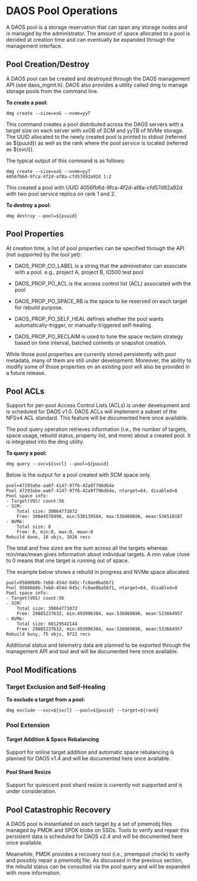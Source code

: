 # DAOS Pool Operations

A DAOS pool is a storage reservation that can span any storage nodes and
is managed by the administrator. The amount of space allocated to a pool
is decided at creation time and can eventually be expanded through the
management interface.

## Pool Creation/Destroy

A DAOS pool can be created and destroyed through the DAOS management API
(see daos_mgmt.h). DAOS also provides a utility called dmg to manage
storage pools from the command line.

**To create a pool:**
```
dmg create --size=xxG --nvme=yyT
```

This command creates a pool distributed across the DAOS servers with a
target size on each server with xxGB of SCM and yyTB of NVMe storage.
The UUID allocated to the newly created pool is printed to stdout
(referred as ${puuid}) as well as the rank where the pool service is
located (referred as ${svcl}).

The typical output of this command is as follows:

```
dmg create --size=xxG --nvme=yyT
4056fb6d-9fca-4f2d-af8a-cfd57d92a92d 1:2
```

This created a pool with UUID 4056fb6d-9fca-4f2d-af8a-cfd57d92a92d with
two pool service replica on rank 1 and 2.

**To destroy a pool:**

```
dmg destroy --pool=${puuid}
```

## Pool Properties

At creation time, a list of pool properties can be specified through the
API (not supported by the tool yet):

-   DAOS_PROP_CO_LABEL is a string that the administrator can
    associate with a pool. e.g., project A, project B, IO500 test
    pool

-   DAOS_PROP_PO_ACL is the access control list (ACL) associated with
    the pool

-   DAOS_PROP_PO_SPACE_RB is the space to be reserved on each target
    for rebuild purpose.

-   DAOS_PROP_PO_SELF_HEAL defines whether the pool wants
    automatically-trigger, or manually-triggered self-healing.

-   DAOS_PROP_PO_RECLAIM is used to tune the space reclaim strategy
    based on time interval, batched commits or snapshot creation.

While those pool properties are currently stored persistently with pool
metadata, many of them are still under development. Moreover, the
ability to modify some of those properties on an existing pool will also
be provided in a future release.

## Pool ACLs

Support for per-pool Access Control Lists (ACLs) is under development
and is scheduled for DAOS v1.0. DAOS ACLs will implement a subset of the
NFSv4 ACL standard. This feature will be documented here once available.

The pool query operation retrieves information (i.e., the number of targets,
space usage, rebuild status, property list, and more) about a created pool. It
is integrated into the dmg utility.

**To query a pool:**

```
dmg query --svc=${svcl} --pool=${puuid}
```

Below is the output for a pool created with SCM space only.

    pool=47293abe-aa6f-4147-97f6-42a9f796d64a
    Pool 47293abe-aa6f-4147-97f6-42a9f796d64a, ntarget=64, disabled=8
    Pool space info:
    - Target(VOS) count:56
    - SCM:
        Total size: 30064771072
        Free: 30044570496, min:530139584, max:536869696, mean:536510187
    - NVMe:
        Total size: 0
        Free: 0, min:0, max:0, mean:0
    Rebuild done, 10 objs, 1026 recs

The total and free sizes are the sum across all the targets whereas
min/max/mean gives information about individual targets. A min value
close to 0 means that one target is running out of space.

The example below shows a rebuild in progress and NVMe space allocated.

    pool=95886b8b-7eb8-454d-845c-fc0ae0ba5671
    Pool 95886b8b-7eb8-454d-845c-fc0ae0ba5671, ntarget=64, disabled=8
    Pool space info:
    - Target(VOS) count:56
    - SCM:
        Total size: 30064771072
        Free: 29885237632, min:493096384, max:536869696, mean:533664957
    - NVMe:
        Total size: 60129542144
        Free: 29885237632, min:493096384, max:536869696, mean:533664957
    Rebuild busy, 75 objs, 9722 recs

Additional status and telemetry data are planned to be exported through
the management API and tool and will be documented here once available.

## Pool Modifications

### Target Exclusion and Self-Healing

**To exclude a target from a pool:**

```
dmg exclude --svc=${svcl} --pool=${puuid} --target=${rank}
```

### Pool Extension

#### Target Addition & Space Rebalancing

Support for online target addition and automatic space rebalancing is
planned for DAOS v1.4 and will be documented here once available.

#### Pool Shard Resize

Support for quiescent pool shard resize is currently not supported and
is under consideration.

## Pool Catastrophic Recovery

A DAOS pool is instantiated on each target by a set of pmemobj files
managed by PMDK and SPDK blobs on SSDs. Tools to verify and repair this
persistent data is scheduled for DAOS v2.4 and will be documented here
once available.

Meanwhile, PMDK provides a recovery tool (i.e., pmempool check) to verify
and possibly repair a pmemobj file. As discussed in the previous section, the
rebuild status can be consulted via the pool query and will be expanded
with more information.
